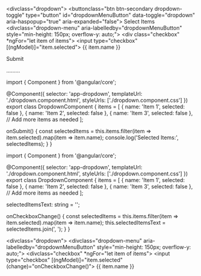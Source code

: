 
<divclass="dropdown">
  <buttonclass="btn btn-secondary dropdown-toggle" type="button" id="dropdownMenuButton" data-toggle="dropdown" aria-haspopup="true" aria-expanded="false">
    Select Items
  </button>
  <divclass="dropdown-menu" aria-labelledby="dropdownMenuButton" style="min-height: 150px; overflow-y: auto;">
    <div class="checkbox" *ngFor="let item of items">
      <label>
        <input type="checkbox" [(ngModel)]="item.selected"> {{ item.name }}
      </label>
    </div>
  </div>
  <buttonclass="btn btn-primary" (click)="onSubmit()">Submit</button>
</div>

.........


import { Component } from '@angular/core';

@Component({
  selector: 'app-dropdown',
  templateUrl: './dropdown.component.html',
  styleUrls: ['./dropdown.component.css']
})
export class DropdownComponent {
  items = [
    { name: 'Item 1', selected: false },
    { name: 'Item 2', selected: false },
    { name: 'Item 3', selected: false },
    // Add more items as needed
  ];

  onSubmit() {
    const selectedItems = this.items.filter(item => item.selected).map(item => item.name);
    console.log('Selected Items:', selectedItems);
  }
}






import { Component } from '@angular/core';

@Component({
  selector: 'app-dropdown',
  templateUrl: './dropdown.component.html',
  styleUrls: ['./dropdown.component.css']
})
export class DropdownComponent {
  items = [
    { name: 'Item 1', selected: false },
    { name: 'Item 2', selected: false },
    { name: 'Item 3', selected: false },
    // Add more items as needed
  ];

  selectedItemsText: string = '';

  onCheckboxChange() {
    const selectedItems = this.items.filter(item => item.selected).map(item => item.name);
    this.selectedItemsText = selectedItems.join(', ');
  }
}



<divclass="dropdown">
  <divclass="dropdown-menu" aria-labelledby="dropdownMenuButton" style="min-height: 150px; overflow-y: auto;">
    <divclass="checkbox" *ngFor="let item of items">
      <label>
        <input type="checkbox" [(ngModel)]="item.selected" (change)="onCheckboxChange()"> {{ item.name }}
      </label>
    </div>
  </div>
  <inputtype="text" class="form-control" [(ngModel)]="selectedItemsText" readonly>
</div>
